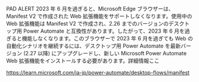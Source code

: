 PAD ALERT
2023 年 6 月を過ぎると、Microsoft Edge ブラウザーは、Manifest V2 で作成された Web 拡張機能をサポートしなくなります。使用中の Web 拡張機能は Manifest V2 で作成され、2.26 までのバージョンのデスクトップ用 Power Automate と互換性があります。したがって、2023 年 6 月を過ぎると機能しなくなります。このブラウザーで 2023 年 6 月を過ぎても Web の自動化シナリオを継続するには、デスクトップ用 Power Automate を最新バージョン (2.27 以降) にアップグレードし、新しい Microsoft Power Automate Web 拡張機能をインストールする必要があります。詳細情報ここ

https://learn.microsoft.com/ja-jp/power-automate/desktop-flows/manifest
